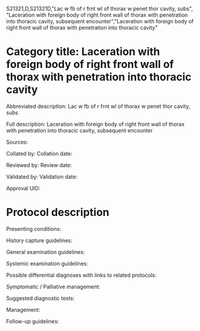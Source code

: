 S21321,D,S21321D,"Lac w fb of r frnt wl of thorax w penet thor cavity, subs", "Laceration with foreign body of right front wall of thorax with penetration into thoracic cavity, subsequent encounter","Laceration with foreign body of right front wall of thorax with penetration into thoracic cavity"
# Category title: Laceration with foreign body of right front wall of thorax with penetration into thoracic cavity

Abbreviated description: Lac w fb of r frnt wl of thorax w penet thor cavity, subs

Full description: Laceration with foreign body of right front wall of thorax with penetration into thoracic cavity, subsequent encounter

Sources:

Collated by:
Collation date:

Reviewed by:
Review date:

Validated by:
Validation date:

Approval UID:

# Protocol description

Presenting conditions:

History capture guidelines:

General examination guidelines:

Systemic examination guidelines:

Possible differential diagnoses with links to related protocols:

Symptomatic / Palliative management:

Suggested diagnostic tests:

Management:

Follow-up guidelines:
